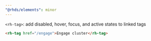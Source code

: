 ```yaml
---
"@rhds/elements": minor
---
```


`<rh-tag>`: add disabled, hover, focus, and active states to linked tags

```html
<rh-tag href="/engage">Engage cluster</rh-tag>
```
